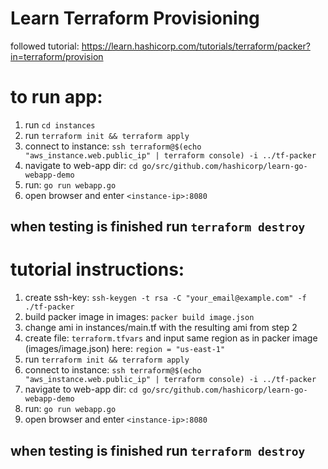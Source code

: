 # Learn Terraform Provisioning
followed tutorial: https://learn.hashicorp.com/tutorials/terraform/packer?in=terraform/provision
# to run app:
1. run `cd instances`
1. run `terraform init && terraform apply`
1. connect to instance: `ssh terraform@$(echo "aws_instance.web.public_ip" | terraform console) -i ../tf-packer`
1. navigate to web-app dir: `cd go/src/github.com/hashicorp/learn-go-webapp-demo`
1. run: `go run webapp.go`
1. open browser and enter `<instance-ip>:8080`
## when testing is finished run `terraform destroy`



# tutorial instructions:
1. create ssh-key:
`ssh-keygen -t rsa -C "your_email@example.com" -f ./tf-packer`
1. build packer image in images:
`packer build image.json`
1. change ami in instances/main.tf with the resulting ami from step 2
1. create file: `terraform.tfvars` and input same region as in packer image (images/image.json) here:
`region = "us-east-1"`
1. run `terraform init && terraform apply`
1. connect to instance: `ssh terraform@$(echo "aws_instance.web.public_ip" | terraform console) -i ../tf-packer`
1. navigate to web-app dir: `cd go/src/github.com/hashicorp/learn-go-webapp-demo`
1. run: `go run webapp.go`
1. open browser and enter `<instance-ip>:8080`
## when testing is finished run `terraform destroy`
